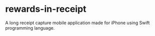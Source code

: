 # rewards-in-receipt
A long receipt capture mobile application made for iPhone using Swift programming language.
